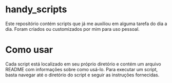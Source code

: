 # handy_scripts
Este repositório contém scripts que já me auxiliou em alguma tarefa do dia a dia. Foram criados ou customizados por mim para uso pessoal.
# Como usar
Cada script está localizado em seu próprio diretório e contém um arquivo README com informações sobre como usá-lo. Para executar um script, basta navegar até o diretório do script e seguir as instruções fornecidas.
